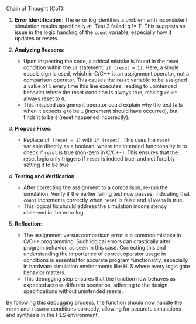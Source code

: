Chain of Thought (CoT):

1. **Error Identification**: The error log identifies a problem with inconsistent simulation results specifically at 'Test 3 failed: q != 1'. This suggests an issue in the logic handling of the `count` variable, especially how it updates or resets.

2. **Analyzing Reasons**:
   - Upon inspecting the code, a critical mistake is found in the reset condition within the `if` statement: `if (reset = 1)`. Here, a single equals sign is used, which in C/C++ is an assignment operator, not a comparison operator. This causes the `reset` variable to be assigned a value of `1` every time this line executes, leading to unintended behavior where the reset condition is always true, making `count` always reset to `0`.
   - This misused assignment operator could explain why the test fails when it expects `q` to be `1` (increment should have occurred), but finds it to be `0` (reset happened incorrectly).

3. **Propose Fixes**:
   - Replace `if (reset = 1)` with `if (reset)`. This uses the `reset` variable directly as a boolean, where the intended functionality is to check if `reset` is true (non-zero in C/C++). This ensures that the reset logic only triggers if `reset` is indeed true, and not forcibly setting it to be true.

4. **Testing and Verification**:
   - After correcting the assignment to a comparison, re-run the simulation. Verify if the earlier failing test now passes, indicating that `count` increments correctly when `reset` is false and `slowena` is true.
   - This logical fix should address the simulation inconsistency observed in the error log.

5. **Reflection**:
   - The assignment versus comparison error is a common mistake in C/C++ programming. Such logical errors can drastically alter program behavior, as seen in this case. Correcting this and understanding the importance of correct operator usage in conditions is essential for accurate program functionality, especially in hardware simulation environments like HLS where every logic gate behavior matters.
   - This debugging step ensures that the function now behaves as expected across different scenarios, adhering to the design specifications without unintended resets.

By following this debugging process, the function should now handle the `reset` and `slowena` conditions correctly, allowing for accurate simulations and synthesis in the HLS environment.